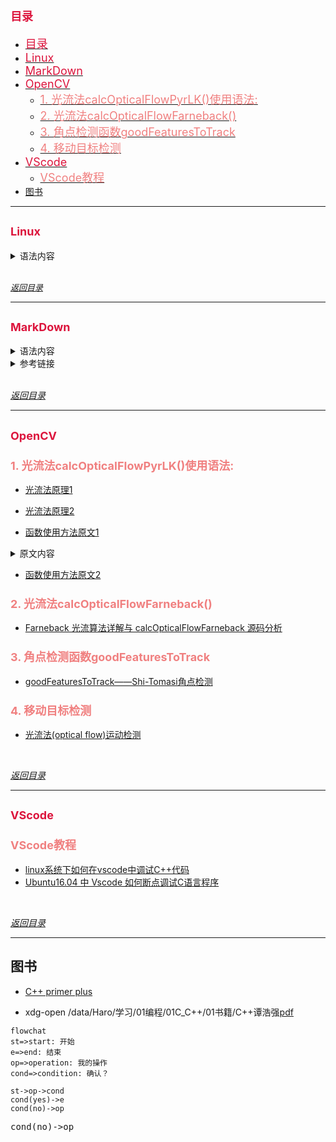 
## <font color=Crimson size=4>目录</font>

<!-- TOC -->

- [<font color=Crimson size=4>目录</font>](#font-colorcrimson-size4目录font)
- [<font color=Crimson size=4>Linux</font>](#font-colorcrimson-size4linuxfont)
- [<font color=Crimson size=4>MarkDown</font>](#font-colorcrimson-size4markdownfont)
- [<font color=Crimson size=4>OpenCV</font>](#font-colorcrimson-size4opencvfont)
    - [<font color=LightCoral size=4>1. 光流法calcOpticalFlowPyrLK()使用语法:</font>](#font-colorlightcoral-size41-光流法calcopticalflowpyrlk使用语法font)
    - [<font color=LightCoral size=4>2. 光流法calcOpticalFlowFarneback()</font>](#font-colorlightcoral-size42-光流法calcopticalflowfarnebackfont)
    - [<font color=LightCoral size=4>3. 角点检测函数goodFeaturesToTrack</font>](#font-colorlightcoral-size43-角点检测函数goodfeaturestotrackfont)
    - [<font color=LightCoral size=4>4. 移动目标检测</font>](#font-colorlightcoral-size44-移动目标检测font)
- [<font color=Crimson size=4>VScode</font>](#font-colorcrimson-size4vscodefont)
    - [<font color=LightCoral size=4>VScode教程</font>](#font-colorlightcoral-size4vscode教程font)
- [图书](#图书)

<!-- /TOC -->

---------------------------------------------------------------

## <font color=Crimson size=4>Linux</font>
<details>
<summary>语法内容</summary>

<table><tr><td bgcolor=DimGray Gainsboro>

**1. 查看linux下的opencv安装版本：**
* <kbd>`pkg-config --modversion opencv`</kbd>

**2. 查看linux下的opencv安装库：**
* `pkg-config --libs opencv`

**3. 查看linux下的opencv安装路径，并将结果存在 /home/ubuntu/Desktop/opencv_find.txt的文件中：**
* `sudo find / -iname "*opencv*" > ~/find.txt`

**4. Linux查看系统剩余空间**
1. 查看系统整体空间剩余情况
* `df -h`
* `sudo fdisk -l`
2. 查看每个文件夹的占用情况
* `du -sh *`
3. 查看当前文件夹下有多少文件
* `ls |wc -l`

**5. 更新数据库文件(根据/etc/updatedb.conf 的设定去搜寻系统硬盘内的文件名,并更新 /var/lib/mlocate 内的数据库文件)**
* `updatedb`

**6. 利用g++编译器编译程序,并添加opencv库:**
* `` g++ test.cpp -o ocvtest `pkg-config opencv --cflags --libs` ``

**7. 获取文件夹目录**
1. 获取当前文件夹目录
* `$PWD`
* `pwd`
2. 获取上一级目录
* `dirname "$PWD"`
* `` dirname `pwd` ``
3. 当前文件夹名
* `basename "$PWD"`
* `` basename `pwd` ``

**8. 终端打开文件(等同于双击)**
* `xdg-open /data/Haro/学习/01编程/01C_C++/01书籍/C++谭浩强.pdf`
</td></tr></table>
</details>

<br>

<font color=gray size=2>*[返回目录](#font-colorcrimson-size4目录font)*</font>

-----------------------------------------------------------------
## <font color=Crimson size=4>MarkDown</font>

<details>
<summary>语法内容</summary>

<table><tr><td bgcolor=DimGray>

```markdown
Markdown 标题：
# 这是 H1
## 这是 H2
### 这是 H3

Markdown 列表：
- 列表项目
1. 列表项目

*斜体*或_斜体_
**粗体**
***加粗斜体***
~~删除线~~

Markdown 插入链接：
[链接文字](链接网址 "标题")

Markdown 插入图片：
![alt text](/path/to/img.jpg "Title")

Markdown 插入代码块：
    ```python
    #!/usr/bin/python3
    print("Hello, World!");
    ```

Markdown 引用：
> 引用内容

Markdown 分割线：
---

Markdown 换行：
<br>

Markdown 段首缩进：
&ensp; or &#8194; 表示一个半角的空格
&emsp; or &#8195;  表示一个全角的空格
&emsp;&emsp; 两个全角的空格（用的比较多）
&nbsp; or &#160; 不断行的空白格

Markdown 文本折叠：
<details>
<summary>语法内容</summary>
content
</details>

Markdown 文本字体格式修改：
<font color=gray size=2>content</font>

Markdown 当前文件夹下图片：
![](./picture/example.png '描述')
```

</td></tr></table>
</details>

<details>
<summary>参考链接</summary>
<table><tr><td bgcolor=#333333>

* [MARKDOWN中修改字体和颜色](https://blog.csdn.net/qq_35896136/article/details/104379671)



</td></tr></table>
</details>

<br>

*[返回目录](#font-colorcrimson-size4目录font)*

-------------------------------------------------------------
## <font color=Crimson size=4>OpenCV</font>

### <font color=LightCoral size=4>1. 光流法calcOpticalFlowPyrLK()使用语法:</font>
* [光流法原理1](https://blog.csdn.net/AP1005834/article/details/51226660)

* [光流法原理2](https://blog.csdn.net/crzy_sparrow/article/details/7407604)

* [函数使用方法原文1](https://blog.csdn.net/qq_21770839/article/details/101054757)
<details>
<summary>原文内容</summary>
<table><tr><td bgcolor=DimGray>

```C++
calcOpticalFlowPyrLK()
void cv::calcOpticalFlowPyrLK ( InputArray prevImg,
		InputArray nextImg,
		InputArray prevPts,
		InputOutputArray nextPts,
		OutputArray status,
		OutputArray err,
		Size winSize = Size(21, 21),
		int maxLevel = 3,
		TermCriteria criteria = TermCriteria(TermCriteria::COUNT+TermCriteria::EPS, 30, 0.01),
		int flags = 0,
		double minEigThreshold = 1e-4
	)

/****************************参数：****************************************

    prevImg ：buildOpticalFlowPyramid构造的金字塔或第一个8位输入图像
    nextImg ：与prevImg相同大小和相同类型的金字塔或第二个输入图像
    prevPts ：需要找到流的2D点的矢量(vector of 2D points for which the flow needs to be found;);点坐标必须是单精度浮点数。
    nextPts ：输出二维点的矢量（具有单精度浮点坐标），包含第二图像中输入特征的计算新位置;当传递OPTFLOW_USE_INITIAL_FLOW标志时，向量必须与输入中的大小相同。
    status ：输出状态向量（无符号字符）;如果找到相应特征的流，则向量的每个元素设置为1，否则设置为0。
    err ：输出误差的矢量; 向量的每个元素都设置为相应特征的误差，误差度量的类型可以在flags参数中设置; 如果未找到流，则未定义误差（使用status参数查找此类情况）。
    winSize ：每个金字塔层的搜索窗口的大小。
    maxLevel ：基于0的最大金字塔等级数;如果设置为0，则不使用金字塔（单级），如果设置为1，则使用两个级别，依此类推;如果将金字塔传递给输入，那么算法将使用与金字塔一样多的级别，但不超过maxLevel。
    criteria ：参数，指定迭代搜索算法的终止条件（在指定的最大迭代次数criteria.maxCount之后或当搜索窗口移动小于criteria.epsilon时）。
    flags ：操作标志：
        OPTFLOW_USE_INITIAL_FLOW使用初始估计，存储在nextPts中;如果未设置标志，则将prevPts复制到nextPts并将其视为初始估计。
        OPTFLOW_LK_GET_MIN_EIGENVALS使用最小特征值作为误差测量（参见minEigThreshold描述）;如果没有设置标志，则将原稿周围的色块和移动点之间的L1距离除以窗口中的像素数，用作误差测量。
    minEigThreshold ：算法计算光流方程的2x2正常矩阵的最小特征值，除以窗口中的像素数;如果此值小于minEigThreshold，则过滤掉相应的功能并且不处理其流程，因此它允许删除坏点并获得性能提升。
*/
//该函数实现了金字塔中Lucas-Kanade光流的稀疏迭代版本。

```
</table></tr></td>
</details>

* [函数使用方法原文2](https://blog.csdn.net/qq_29541381/article/details/80154329)

### <font color=LightCoral size=4>2. 光流法calcOpticalFlowFarneback()</font>
* [Farneback 光流算法详解与 calcOpticalFlowFarneback 源码分析](https://blog.csdn.net/u011808673/article/details/80999716)

### <font color=LightCoral size=4>3. 角点检测函数goodFeaturesToTrack</font>
* [goodFeaturesToTrack——Shi-Tomasi角点检测](https://blog.csdn.net/dcrmg/article/details/52551637)

### <font color=LightCoral size=4>4. 移动目标检测</font>
* [光流法(optical flow)运动检测](https://blog.csdn.net/Lemon_jay/article/details/89476029)

<br>

*[返回目录](#font-colorcrimson-size4目录font)*

------------------------------------
## <font color=Crimson size=4>VScode</font>
### <font color=LightCoral size=4>VScode教程</font>
* [linux系统下如何在vscode中调试C++代码](https://www.cnblogs.com/jiaxblog/p/9902535.html)
* [Ubuntu16.04 中 Vscode 如何断点调试C语言程序](https://www.cnblogs.com/feiffy/p/8627812.html)


<br>

*[返回目录](#font-colorcrimson-size4目录font)*

------------------------------------


## 图书
* [C++ primer plus](file:///data/Haro/学习/01编程/01C_C++/01书籍/C++谭浩强.pdf)

* xdg-open /data/Haro/学习/01编程/01C_C++/01书籍/C++谭浩强[pdf]

[pdf]:fdhf

```mermaid
flowchat
st=>start: 开始
e=>end: 结束
op=>operation: 我的操作
cond=>condition: 确认？

st->op->cond
cond(yes)->e
cond(no)->op
```
<kbd>cond(no)->op</kbd>
